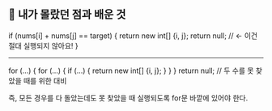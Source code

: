 ## 🤯 내가 몰랐던 점과 배운 것

if (nums[i] + nums[j] == target) {
    return new int[] {i, j};
    return null; // ← 이건 절대 실행되지 않아요!
}

----

for (...) {
    for (...) {
        if (...) {
            return new int[] {i, j};
        }
    }
}
return null; // 두 수를 못 찾았을 때를 위한 대비

즉, 모든 경우를 다 돌았는데도 못 찾았을 때 실행되도록 for문 바깥에 있어야 한다.
